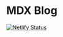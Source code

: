 # MDX Blog

[![Netlify Status](https://api.netlify.com/api/v1/badges/f1f18ff5-d145-4ffc-9bac-6cb9b95e80cb/deploy-status)](https://app.netlify.com/sites/ogoregen/deploys)
